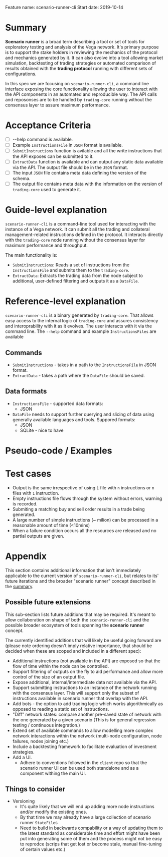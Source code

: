 Feature name: scenario-runner-cli
Start date: 2019-10-14

# Summary

**Scenario runner** is a broad term describing a tool or set of tools for exploratory testing and analysis of the Vega network. It's primary purpose is to support the stake holders in reviewing the mechanics of the protocol and mechanics generated by it.
It can also evolve into a tool allowing market simulation, backtesting of trading strategies or automated comparison of results obtained with the **trading protocol** running with different sets of configurations.  

In this spec we are focusing on `scenario-runner-cli`, a command line interface exposing the core functionality allowing the user to interact with the API components in an automated and reproducible way. The API calls and reposonses are to be handled by `trading-core` running without the consensus layer to assure maximum performance.

# Acceptance Criteria

- [ ] --help command is available.
- [ ] Example `InstructionsFile` in `JSON` format is available.
- [ ] `SubmitInstructions` function is avilable and all the write instructions that the API exposes can be submitted to it.
- [ ] `ExtractData` function is available and can output any static data available via the API. The output file should be in the `JSON` format.
- [ ] The input `JSON` file contains meta data defining the version of the schema.
- [ ] The output file contains meta data with the information on the version of `trading-core` used to generate it.

# Guide-level explanation

`scenario-runner-cli` is a command-line tool used for interacting with the instance of a Vega network. It can submit all the trading and collateral management-related instructions defined in the protocol. It interacts directly with the `trading-core` node running without the consensus layer for maximum performance and throughput.

The main functionality is:

- `SubmitInstructions`: Reads a set of instructions from the `InstructionsFile` and submits them to the `trading-core`.
- `ExtractData`: Extracts the trading data from the node subject to additional, user-defined filtering and outputs it as a `DataFile`.

# Reference-level explanation

`scenario-runner-cli` is a binary generated by `trading-core`. That allows easy access to the internal logic of `trading-core` and assures consistency and interoprability with it as it evolves. The user interacts with it via the command line.  The `--help` command and example `InstructionsFiles` are available

## Commands

- `SubmitInstructions` - takes in a path to the `InstructionsFile` in JSON format.
- `ExtractData` - takes a path where the `DataFile` should be saved.

## Data formats

- `InstructionsFile` - supported data formats:
  - JSON
- `DataFile` needs to support further querying and slicing of data using generally available languages and tools. Suppored formats:
  - JSON
  - SQLite - nice to have

# Pseudo-code / Examples

# Test cases

- Output is the same irrespective of using `1` file with `n` instructions or `n` files with `1` instruction.
- Empty instructions file flows through the system without errors, warning is recorded.
- Submiting a matching buy and sell order results in a trade being generated.
- A large number of simple instructions (~ milion) can be processed in a reasonable amount of time (<10mins)
- When a failure condition occurs all the resources are released and no partial outputs are given.

# Appendix

This section contains additional information that isn't immediately applicable to the current version of `scenario-runner-cli`, but relates to its' future iterations and the broader "scenario runner" concept described in the [summary](#summary).

## Possible future extensions

This sub-section lists future additions that may be required. It's meant to allow collaboration on shape of both the `scenario-runner-cli` and the possible broader ecosystem of tools spanning the **scenario runner** concept.

The currently identified additions that will likely be useful going forward are (please note ordering doesn't imply relative importance, that should be decided when these are scoped and included in a different spec):

- Additional instructions (not available in the API) are exposed so that the flow of time within the node can be controlled.
- Support filtering of outputs on the fly to aid performance and allow more control of the size of an output file.
- Expose additional, internal/intermediate data not available via the API.
- Support submitting instructions to an instance of the network running with the consensus layer. This will support only the subset of instructions available in scenario runner that overlap with the API.
- Add bots - the option to add trading logic which works algorithmically as opposed to reading a static set of instructions.
- "Diff" network states: compare another pre-saved state of network with the one generated by a given scenario
  (This is for general regression testing / continuous integration.)
- Extend set of available commands to allow modelling more complex network interactions within the network (multi-node configuration, node failures, nodes joining etc.)
- Include a backtesting framework to facilitate evaluation of investment strategies.
- Add a UI.
  - Adhere to conventions followed in the `client` repo so that the scenario runner UI can be used both standalone and as a component withing the main UI.

## Things to consider

- Versioning
  - It's quite likely that we will end up adding more node instructions and/or modify the existing ones.
  - By that time we may already have a large collection of scenario runner `StateFile`s
  - Need to build in backwards compability or a way of updating them to the latest standard as considerable time and effort might have been put into generating some of them and the process might not be easy to reprodce (scrips that get lost or become stale, manual fine-tuning of certain values etc.)
